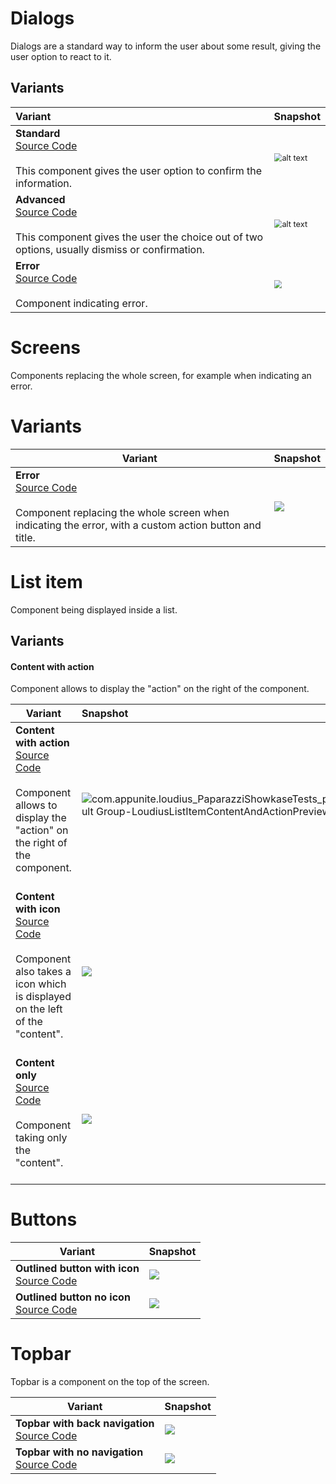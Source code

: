 # Dialogs

Dialogs are a standard way to inform the user about some result, giving the user option to react to it.

## Variants

| Variant                                                                                                                                                                                                                                         | Snapshot                                                                                                                                                                                    |
|:------------------------------------------------------------------------------------------------------------------------------------------------------------------------------------------------------------------------------------------------|---------------------------------------------------------------------------------------------------------------------------------------------------------------------------------------------|
| **Standard** <br />[Source Code](../components/src/main/java/com/appunite/loudius/components/components/LoudiusDialog.kt#L50-L62)<br /><br />This component gives the user option to confirm the information.<br />                             | <img src="src/test/snapshots/images/com.appunite.loudius_PaparazziShowkaseTests_preview_tests[Default Group-LoudiusDialogSimplePreview,1,light].png" alt="alt text" style="zoom: 80%;" />   |
| **Advanced**<br />[Source Code](../components/src/main/java/com/appunite/loudius/components/components/LoudiusDialog.kt#L64-L85)<br /><br />This component gives the user the choice out of two options, usually dismiss or confirmation.<br /> | <img src="src/test/snapshots/images/com.appunite.loudius_PaparazziShowkaseTests_preview_tests[Default Group-LoudiusDialogAdvancedPreview,1,light].png" alt="alt text" style="zoom: 80%;" /> |
| **Error**<br />[Source Code](../components/src/main/java/com/appunite/loudius/components/components/LoudiusErrorDialog.kt#L49-L55)<br /><br />Component indicating error.<br />                                                                 | <img src="src/test/snapshots/images/com.appunite.loudius_PaparazziShowkaseTests_preview_tests[Default Group-LoudiusErrorDialogPreview,1,light].png" style="zoom:80%;" />                    |





# Screens

Components replacing the whole screen, for example when indicating an error.

# Variants

| Variant                                                                                                                                                                                                                                                          | Snapshot                                                                                                                                                          |
|------------------------------------------------------------------------------------------------------------------------------------------------------------------------------------------------------------------------------------------------------------------|-------------------------------------------------------------------------------------------------------------------------------------------------------------------|
| **Error**<br />[Source Code](../components/src/main/java/com/appunite/loudius/components/components/LoudiusFullScreenError.kt#L106-L112)<br /><br />Component replacing the whole screen when indicating the error, with a custom action button and title.<br /> | <img src="src/test/snapshots/images/com.appunite.loudius_PaparazziShowkaseTests_preview_tests[Default Group-LoudiusErrorScreenCustomTextsPreview,1,light].png" /> |

# List item

Component being displayed inside a list.

## Variants

#### Content with action

Component allows to display the "action" on the right of the component.



| Variant                                                                                                                                                                                                                                         | Snapshot                                                                                                                                                                                                                                                                                          |
|-------------------------------------------------------------------------------------------------------------------------------------------------------------------------------------------------------------------------------------------------|:--------------------------------------------------------------------------------------------------------------------------------------------------------------------------------------------------------------------------------------------------------------------------------------------------|
| **Content with action**<br />[Source Code](../components/src/main/java/com/appunite/loudius/components/components/LoudiusListItem.kt#L143-L159)<br /><br />Component allows to display the "action" on the right of the component.<br /><br />  | <img src="src\test\snapshots\images\com.appunite.loudius_PaparazziShowkaseTests_preview_tests[Default Group-LoudiusListItemContentAndActionPreview,1,light].png" alt="com.appunite.loudius_PaparazziShowkaseTests_preview_tests[Default Group-LoudiusListItemContentAndActionPreview,1,light]" /> |
| **Content with icon**<br />[Source Code](../components/src/main/java/com/appunite/loudius/components/components/LoudiusDialog.kt#L161-L180)<br /><br />Component also takes a icon which is displayed on the left of the "content".<br /><br /> | <img src="src/test/snapshots/images/com.appunite.loudius_PaparazziShowkaseTests_preview_tests[Default Group-LoudiusListItemContentAndIconPreview,1,light].png" />                                                                                                                                 |
| **Content only**<br />[Source Code](../components/src/main/java/com/appunite/loudius/components/components/LoudiusDialog.kt#L89-L101)<br /><br />Component taking only the "content".<br /><br />                                               | <img src="src/test/snapshots/images/com.appunite.loudius_PaparazziShowkaseTests_preview_tests[Default Group-LoudiusListItemJustContentPreview,1,light].png" />                                                                                                                                    |



# Buttons

| Variant                                                                                                                                                   | Snapshot                                                                                                                                                                |
|-----------------------------------------------------------------------------------------------------------------------------------------------------------|-------------------------------------------------------------------------------------------------------------------------------------------------------------------------|
| **Outlined button with icon**<br />[Source Code](../components/src/main/java/com/appunite/loudius/components/components/LoudiusOutlinedButton.kt#L37-L61) | <img src="src/test/snapshots/images/com.appunite.loudius_PaparazziShowkaseTests_preview_tests[Default Group-LoudiusOutlinedButtonWithIconPreview,1,light].png" />       |
| **Outlined button no icon**<br />[Source Code](../components/src/main/java/com/appunite/loudius/components/components/LoudiusOutlinedButton.kt#L102-L117) | <img src="../components/src/test/snapshots/images/com.appunite.loudius_PaparazziShowkaseTests_preview_tests[Default Group-LoudiusOutlinedButtonPreview,1,light].png" /> |



# Topbar

Topbar is a component on the top of the screen.

| Variant                                                                                                                                                | Snapshot                                                                                                                                                       |
|--------------------------------------------------------------------------------------------------------------------------------------------------------|----------------------------------------------------------------------------------------------------------------------------------------------------------------|
| **Topbar with back navigation**<br />[Source Code](../components/src/main/java/com/appunite/loudius/components/components/LoudiusTopAppBar.kt#L61-L70) | <img src="src/test/snapshots/images/com.appunite.loudius_PaparazziShowkaseTests_preview_tests[Default Group-LoudiusTopAppBar,1,light].png" />                  |
| **Topbar with no navigation**<br /> [Source Code](../components/src/main/java/com/appunite/loudius/components/components/LoudiusTopAppBar.kt#L72-L80)  | <img src="src/test/snapshots/images/com.appunite.loudius_PaparazziShowkaseTests_preview_tests[Default Group-LoudiusTopAppBarWithoutBackButton,1,light].png" /> |
